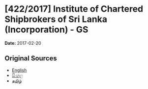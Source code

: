 # [422/2017] Institute of Chartered Shipbrokers of Sri Lanka (Incorporation) - GS

**Date:** 2017-02-20

## Original Sources

- [English](https://documents.gov.lk/view/bills/2017/2/422-2017_E.pdf)
- [සිංහල](https://documents.gov.lk/view/bills/2017/2/422-2017_S.pdf)
- [தமிழ்](https://documents.gov.lk/view/bills/2017/2/422-2017_T.pdf)
